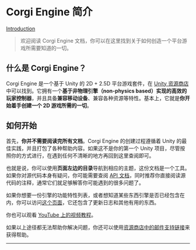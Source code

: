# Corgi Engine 简介

[Introduction](http://corgi-engine-docs.moremountains.com/index.html)

> 欢迎阅读 Corgi Engine 文档，你可以在这里找到关于如何创造一个平台游戏所需要知道的一切。

## 什么是 Corgi Engine？

Corgi Engine 是一个基于 Unity 的 2D + 2.5D 平台游戏套件，在 [Unity 资源商店](https://www.assetstore.unity3d.com/en/#!/content/26617)中可以找到。它拥有一个**基于非物理引擎（non-physics based）实现的高效的玩家控制器**，并且具备**兼容移动设备**、兼容各种资源等特性。基本上，它就是**你开始着手创建一个 2D 游戏所需的一切**。

## 如何开始

首先，**你并不需要阅读完所有文档**。Corgi Engine 的创建过程遵循着 Unity 的最佳实践，并且打包了各种帮助内容。如果这不是你的第一个 Unity 项目，尽管按照你的方式进行，在遇到任何不清晰的地方再回到这里查阅即可。

也就是说，你可以使用**页面左边的目录**导航到相应的主题，这份文档是一个工具。如果你对源代码本身有疑问，你可能需要查阅 [API 文档](http://corgi-engine-docs.moremountains.com/API/)，同时推荐你直接阅读源代码的注释，通常它们就足够解答你可能遇到的很多问题了。

如果你想要一份引擎的功能特性列表，或者想知道某些东西引擎是否已经包含在内，你可以访问[这个页面](http://corgi-engine.moremountains.com/)，它还包含了更新日志和其他有用的东西。

你也可以观看 [YouTube 上的视频教程](https://www.youtube.com/playlist?list=PLl3caEhMYxQEsA5Fbg0M2aB9Q9Z9BTVNS)。

如果以上途径都无法帮助你解决问题，你还可以使用[资源商店中的邮件支持链接](https://www.assetstore.unity3d.com/en/#!/content/26617)来获得帮助。

-------


